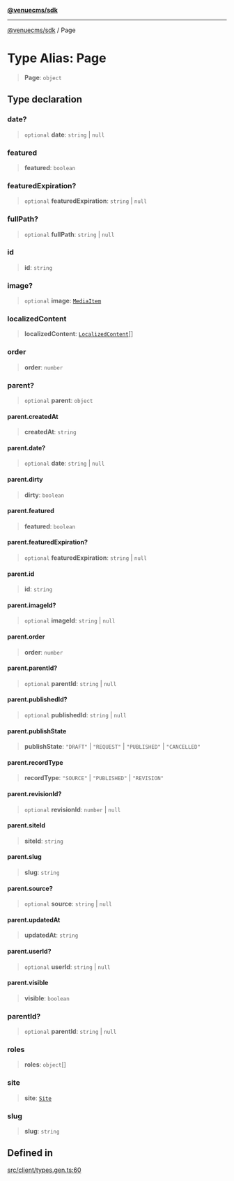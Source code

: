 [**@venuecms/sdk**](../README.md)

***

[@venuecms/sdk](../README.md) / Page

# Type Alias: Page

> **Page**: `object`

## Type declaration

### date?

> `optional` **date**: `string` \| `null`

### featured

> **featured**: `boolean`

### featuredExpiration?

> `optional` **featuredExpiration**: `string` \| `null`

### fullPath?

> `optional` **fullPath**: `string` \| `null`

### id

> **id**: `string`

### image?

> `optional` **image**: [`MediaItem`](MediaItem.md)

### localizedContent

> **localizedContent**: [`LocalizedContent`](LocalizedContent.md)[]

### order

> **order**: `number`

### parent?

> `optional` **parent**: `object`

#### parent.createdAt

> **createdAt**: `string`

#### parent.date?

> `optional` **date**: `string` \| `null`

#### parent.dirty

> **dirty**: `boolean`

#### parent.featured

> **featured**: `boolean`

#### parent.featuredExpiration?

> `optional` **featuredExpiration**: `string` \| `null`

#### parent.id

> **id**: `string`

#### parent.imageId?

> `optional` **imageId**: `string` \| `null`

#### parent.order

> **order**: `number`

#### parent.parentId?

> `optional` **parentId**: `string` \| `null`

#### parent.publishedId?

> `optional` **publishedId**: `string` \| `null`

#### parent.publishState

> **publishState**: `"DRAFT"` \| `"REQUEST"` \| `"PUBLISHED"` \| `"CANCELLED"`

#### parent.recordType

> **recordType**: `"SOURCE"` \| `"PUBLISHED"` \| `"REVISION"`

#### parent.revisionId?

> `optional` **revisionId**: `number` \| `null`

#### parent.siteId

> **siteId**: `string`

#### parent.slug

> **slug**: `string`

#### parent.source?

> `optional` **source**: `string` \| `null`

#### parent.updatedAt

> **updatedAt**: `string`

#### parent.userId?

> `optional` **userId**: `string` \| `null`

#### parent.visible

> **visible**: `boolean`

### parentId?

> `optional` **parentId**: `string` \| `null`

### roles

> **roles**: `object`[]

### site

> **site**: [`Site`](Site.md)

### slug

> **slug**: `string`

## Defined in

[src/client/types.gen.ts:60](https://github.com/venuecms/sdk/blob/a3bf0842ec96c76796c1e38dad50663c7f41ebc3/src/client/types.gen.ts#L60)
